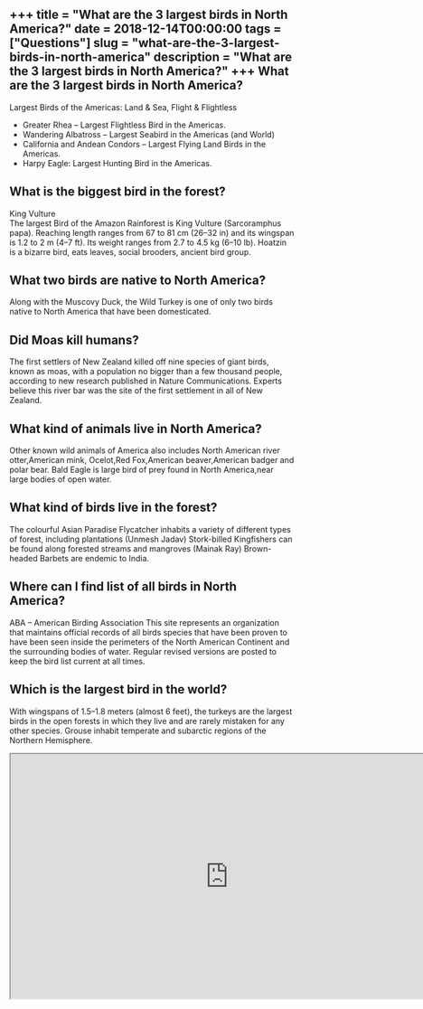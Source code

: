 +++
title = "What are the 3 largest birds in North America?"
date = 2018-12-14T00:00:00
tags = ["Questions"]
slug = "what-are-the-3-largest-birds-in-north-america"
description = "What are the 3 largest birds in North America?"
+++
What are the 3 largest birds in North America?
----------------------------------------------

Largest Birds of the Americas: Land &amp; Sea, Flight &amp; Flightless

- Greater Rhea – Largest Flightless Bird in the Americas.
- Wandering Albatross – Largest Seabird in the Americas (and World)
- California and Andean Condors – Largest Flying Land Birds in the Americas.
- Harpy Eagle: Largest Hunting Bird in the Americas.

What is the biggest bird in the forest?
---------------------------------------

King Vulture  
The largest Bird of the Amazon Rainforest is King Vulture (Sarcoramphus papa). Reaching length ranges from 67 to 81 cm (26–32 in) and its wingspan is 1.2 to 2 m (4–7 ft). Its weight ranges from 2.7 to 4.5 kg (6–10 lb). Hoatzin is a bizarre bird, eats leaves, social brooders, ancient bird group.

What two birds are native to North America?
-------------------------------------------

Along with the Muscovy Duck, the Wild Turkey is one of only two birds native to North America that have been domesticated.

Did Moas kill humans?
---------------------

The first settlers of New Zealand killed off nine species of giant birds, known as moas, with a population no bigger than a few thousand people, according to new research published in Nature Communications. Experts believe this river bar was the site of the first settlement in all of New Zealand.

What kind of animals live in North America?
-------------------------------------------

Other known wild animals of America also includes North American river otter,American mink, Ocelot,Red Fox,American beaver,American badger and polar bear. Bald Eagle is large bird of prey found in North America,near large bodies of open water.

What kind of birds live in the forest?
--------------------------------------

The colourful Asian Paradise Flycatcher inhabits a variety of different types of forest, including plantations (Unmesh Jadav) Stork-billed Kingfishers can be found along forested streams and mangroves (Mainak Ray) Brown-headed Barbets are endemic to India.

Where can I find list of all birds in North America?
----------------------------------------------------

ABA – American Birding Association This site represents an organization that maintains official records of all birds species that have been proven to have been seen inside the perimeters of the North American Continent and the surrounding bodies of water. Regular revised versions are posted to keep the bird list current at all times.

Which is the largest bird in the world?
---------------------------------------

With wingspans of 1.5–1.8 meters (almost 6 feet), the turkeys are the largest birds in the open forests in which they live and are rarely mistaken for any other species. Grouse inhabit temperate and subarctic regions of the Northern Hemisphere.

<iframe allow="accelerometer; autoplay; clipboard-write; encrypted-media; gyroscope; picture-in-picture" allowfullscreen="" class="__youtube_prefs__  epyt-is-override  no-lazyload" data-no-lazy="1" data-origheight="433" data-origwidth="770" data-skipgform_ajax_framebjll="" height="433" id="_ytid_29566" loading="lazy" src="https://www.youtube.com/embed/3nYgs69Q9FQ?enablejsapi=1&autoplay=0&cc_load_policy=0&cc_lang_pref=&iv_load_policy=1&loop=0&modestbranding=0&rel=1&fs=1&playsinline=0&autohide=2&theme=dark&color=red&controls=1&" title="YouTube player" width="770"></iframe>